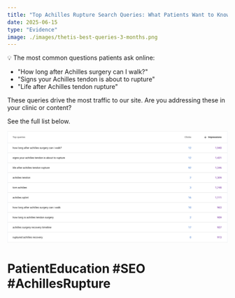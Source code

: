 ```yaml
---
title: "Top Achilles Rupture Search Queries: What Patients Want to Know"
date: 2025-06-15
type: "Evidence"
image: ./images/thetis-best-queries-3-months.png
---
```


💡 The most common questions patients ask online:

- "How long after Achilles surgery can I walk?"
- "Signs your Achilles tendon is about to rupture"
- "Life after Achilles tendon rupture"

These queries drive the most traffic to our site. Are you addressing these in your clinic or content?

See the full list below.

![Top Queries](./images/thetis-best-queries-3-months.png)

# PatientEducation #SEO #AchillesRupture
